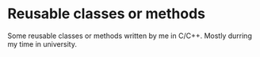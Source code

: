 Reusable classes or methods
=====

 Some reusable classes or methods written by me in C/C++.
 Mostly durring my time in university.
